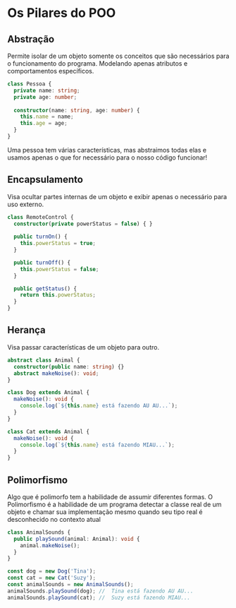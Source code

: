 # Os Pilares do POO

## Abstração

Permite isolar de um objeto somente os conceitos que são necessários para o funcionamento do programa.
Modelando apenas atributos e comportamentos específicos.

```ts
class Pessoa {
  private name: string;
  private age: number;
  
  constructor(name: string, age: number) {
    this.name = name;
    this.age = age;
  }
}
```

Uma pessoa tem várias características, mas abstraimos todas elas e usamos apenas o que for necessário para o nosso código funcionar!

## Encapsulamento

Visa ocultar partes internas de um objeto e exibir apenas o necessário para uso externo.

```ts
class RemoteControl {
  constructor(private powerStatus = false) { }
 
  public turnOn() {
    this.powerStatus = true;
  }

  public turnOff() {
    this.powerStatus = false;
  }

  public getStatus() {
    return this.powerStatus;
  }
}
```

## Herança

Visa passar características de um objeto para outro.

```ts
abstract class Animal {
  constructor(public name: string) {}
  abstract makeNoise(): void;
}

class Dog extends Animal {
  makeNoise(): void {
    console.log(`${this.name} está fazendo AU AU...`);
  }
}

class Cat extends Animal {
  makeNoise(): void {
    console.log(`${this.name} está fazendo MIAU...`);
  }
}
```

## Polimorfismo

Algo que é polimorfo tem a habilidade de assumir diferentes formas.
O Polimorfismo é a habilidade de um programa detectar a classe real de um objeto e chamar sua implementação mesmo
quando seu tipo real é desconhecido no contexto atual

```ts
class AnimalSounds {
  public playSound(animal: Animal): void {
    animal.makeNoise();
  }
}

const dog = new Dog('Tina');
const cat = new Cat('Suzy');
const animalSounds = new AnimalSounds();
animalSounds.playSound(dog); //  Tina está fazendo AU AU...
animalSounds.playSound(cat); //  Suzy está fazendo MIAU...
```